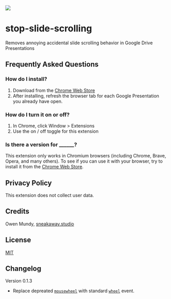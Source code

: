 <img src="extension/assets/img/icon128.png">

# stop-slide-scrolling

Removes annoying accidental slide scrolling behavior in Google Drive Presentations


## Frequently Asked Questions


### How do I install?

1. Download from the [Chrome Web Store](https://chrome.google.com/webstore/detail/stop-slide-scrolling-in-g/cmpmjbfhpecollipohbphhgbohleeeon?hl=en)
2. After installing, refresh the browser tab for each Google Presentation you already have open.


### How do I turn it on or off?

1. In Chrome, click Window > Extensions
2. Use the on / off toggle for this extension


### Is there a version for ______?

This extension only works in Chromium browsers (including Chrome, Brave, Opera, and many others). To see if you can use it with your browser, try to install it from the [Chrome Web Store](https://chrome.google.com/webstore/detail/stop-slide-scrolling-in-g/cmpmjbfhpecollipohbphhgbohleeeon?hl=en).




## Privacy Policy

This extension does not collect user data.


## Credits

Owen Mundy, [sneakaway.studio](https://sneakaway.studio)


## License

[MIT](LICENSE)


## Changelog

Version 0.1.3
- Replace depreated [`mousewheel`](https://developer.mozilla.org/en-US/docs/Web/API/Element/mousewheel_event) with standard [`wheel`](https://developer.mozilla.org/en-US/docs/Web/API/Element/wheel_event) event.
